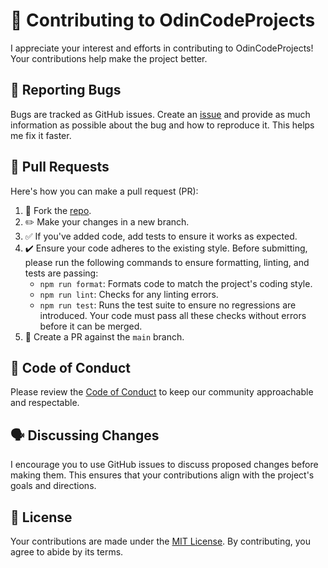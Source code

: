 # 🌟 Contributing to OdinCodeProjects

I appreciate your interest and efforts in contributing to OdinCodeProjects! Your contributions help make the project better.

## 🐛 Reporting Bugs

Bugs are tracked as GitHub issues. Create an [issue](https://github.com/itkrivoshei/OdinCodeProjcts/issues) and provide as much information as possible about the bug and how to reproduce it. This helps me fix it faster.

## 📝 Pull Requests

Here's how you can make a pull request (PR):

1. 🍴 Fork the [repo](https://github.com/itkrivoshei/OdinCodeProjcts).
2. ✏️ Make your changes in a new branch.
3. ✅ If you've added code, add tests to ensure it works as expected.
4. ✔️ Ensure your code adheres to the existing style. Before submitting, please run the following commands to ensure formatting, linting, and tests are passing:
    - `npm run format`: Formats code to match the project's coding style.
    - `npm run lint`: Checks for any linting errors.
    - `npm run test`: Runs the test suite to ensure no regressions are introduced.
   Your code must pass all these checks without errors before it can be merged.
5. 🔄 Create a PR against the `main` branch.

## 📜 Code of Conduct

Please review the [Code of Conduct](https://github.com/itkrivoshei/OdinCodeProjcts/blob/main/CODE_OF_CONDUCT.md) to keep our community approachable and respectable.

## 🗣 Discussing Changes

I encourage you to use GitHub issues to discuss proposed changes before making them. This ensures that your contributions align with the project's goals and directions.

## 📄 License

Your contributions are made under the [MIT License](https://github.com/itkrivoshei/OdinCodeProjcts/blob/main/LICENSE). By contributing, you agree to abide by its terms.
